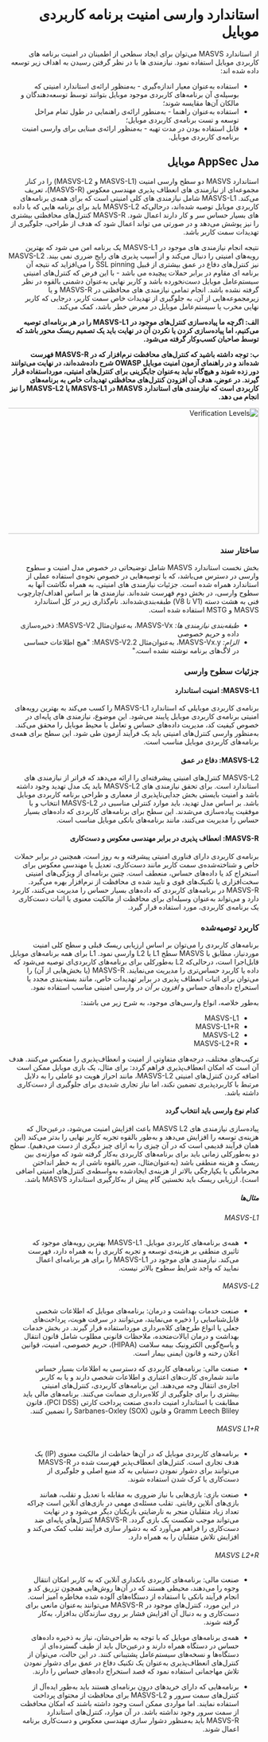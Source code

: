 <div dir="rtl" markdown="1">

# استاندارد وارسی امنیت برنامه کاربردی موبایل

از استاندارد MASVS می‌توان برای ایجاد سطحی از اطمینان در امنیت برنامه های کاربردی موبایل استفاده نمود. نیازمندی ها با در نظر گرفتن رسیدن به اهداف زیر توسعه داده شده اند:

- استفاده به‌عنوان معیار اندازه‌گیری - به‌منظور ارائه‌ی استاندارد امنیتی که بوسیله‌ی آن برنامه‌های کاربردی موجود موبایل بتوانند توسط توسعه‌دهندگان و مالکان آن‌ها مقایسه شوند؛
- استفاده به‌عنوان راهنما - به‌منطور ارائه‌ی راهنمایی در طول تمام مراحل توسعه و تست برنامه‌ی کاربردی موبایل؛
- قابل استفاده بودن در مدت تهیه - به‌منظور ارائه‌ی مبنایی برای وارسی امنیت برنامه‌ی کاربردی موبایل.

## مدل AppSec موبایل

استاندارد MASVS دو سطح وارسی امنیت (MASVS-L1 و MASVS-L2) را در کنار مجموعه‌ای از نیازمندی های انعطاف پذیری مهندسی معکوس (MASVS-R)، تعریف می‌کند. MASVS-L1 شامل نیازمندی های کلی امنیتی است که برای همه‌ی برنامه‌های کاربردی موبایل توصیه شده‌اند، درحالی‌که MASVS-L2 باید برای برنامه هایی که با داده های بسیار حساس سر و کار دارند اعمال شود. MASVS-R کنترل‌های محافظتی بیشتری را نیز پوشش می‌دهد و در صورتی می تواند اعمال شود که هدف از طراحی، جلوگیری از تهدیدات سمت کاربر باشد.

نتیجه انجام نیازمندی های موجود در MASVS-L1 یک برنامه امن می شود که بهترین رویه‌های امنیتی را دنبال می‌کند و از آسیب پذیری های رایج ضرری نمی بیند. MASVS-L2 نیز کنترل‌های دفاع در عمق بیشتری از قبیل SSL pinning را می‌افزاید که نتیجه آن برنامه ای مقاوم در برابر حملات پیچیده می باشد - با این فرض که کنترل‌های امنیتی سیستم‌عامل موبایل دست‌نخورده باشد و کاربر نهایی به‌عنوان دشمنی بالقوه در نظر گرفته نشده باشد. انجام تمامی نیازمندی های محافظتی در MASVS-R و یا زیرمجموعه‌هایی از آن، به جلوگیری از تهدیدات خاص سمت کاربر، درجایی که کاربر نهایی مخرب یا سیستم‌عامل موبایل در معرض خطر باشد، کمک می‌کند.

**الف: اگرچه ما پیاده‌سازی کنترل‌های موجود در MASVS-L1 را در هر برنامه‌ای توصیه می‌کنیم، اما پیاده‌سازی کردن یا نکردن آن در نهایت باید یک تصمیم ریسک محور باشد که توسط صاحبان کسب‌وکار گرفته می‌شود.**

**ب: توجه داشته باشید که کنترل‌های محافظت نرم‌افزار که در MASVS-R فهرست شده‌اند و در راهنمای آزمون امنیت موبایل OWASP شرح داده‌شده‌اند، در نهایت می‌توانند دور زده شوند و هیچ‌گاه نباید به‌عنوان جایگزینی برای کنترل‌های امنیتی، مورداستفاده قرار گیرند. در عوض، هدف آن افزودن کنترل‌های محافظتی تهدیدات خاص به برنامه‌های کاربردی است که نیازمندی های استاندارد MASVS در MASVS-L1 یا MASVS-L2 را نیز انجام می دهد.**

<img src="images/masvs-levels-new.jpg" title="Verification Levels" width="600px" height="253px" />

### ساختار سند

بخش نخست استاندارد MASVS شامل توضیحاتی در خصوص مدل امنیت و سطوح وارسی در دسترس می‌باشد، که با توصیه‌هایی در خصوص نحوه‌ی استفاده عملی از استاندارد همراه شده است. جزئیات نیازمندی های امنیتی، به همراه نگاشت آنها به سطوح وارسی، در بخش دوم فهرست شده‌اند. نیازمندی ها بر اساس اهداف/چارچوب فنی به هشت دسته (V1 تا V8) طبقه‌بندی‌شده‌اند. نام‌گذاری زیر در کل استاندارد MASVS و MSTG استفاده شده است.

- *طبقه‌بندی نیازمندی ها:* MASVS-Vx، به‌عنوان‌مثال MASVS-V2:
ذخیره‌سازی داده و حریم خصوصی
- *الزام:* MASVS-Vx.y، به‌عنوان‌مثال MASVS-V2.2: "هیچ اطلاعات حساسی در لاگ‌های برنامه نوشته‌ نشده است."

### جزئیات سطوح وارسی

#### MASVS-L1: امنیت استاندارد

برنامه‌ی کاربردی موبایلی که استاندارد MASVS-L1 را کسب می‌کند به بهترین رویه‌های امنیتی برنامه‌ی کاربردی موبایل پایبند می‌شود. این موضوع، نیازمندی های پایه‌ای در خصوص کیفیت کد، مدیریت داده‌های حساس و تعامل با محیط موبایل را محقق می‌کند. به‌منظور وارسی کنترل‌های امنیتی باید یک فرآیند آزمون طی شود. این سطح برای همه‌ی برنامه‌های کاربردی موبایل مناسب است.

#### MASVS-L2: دفاع در عمق

MASVS-L2 کنترل‌های امنیتی پیشرفته‌ای را ارائه می‌دهد که فراتر از نیازمندی های استاندارد است. برای تحقق نیازمندی های MASVS-L2 باید یک مدل تهدید وجود داشته باشد و امنیت بایستی بخش جدایی‌ناپذیری از معماری و طراحی برنامه کاربردی موبایل باشد. بر اساس مدل تهدید، باید موارد کنترلی مناسبی در MASVS-L2 انتخاب و با موفقیت پیاده‌سازی می‌شدند. این سطح برای برنامه‌های کاربردی که داده‌های بسیار حساس را مدیریت می‌کنند، مانند برنامه‌های بانکی موبایل مناسب است.

#### MASVS-R: انعطاف پذیری در برابر مهندسی معکوس و دست‌کاری

برنامه‌ی کاربردی دارای فناوری امنیتی پیشرفته و به روز است، همچنین در برابر حملات خاص و شناخته‌شده‌ی سمت کاربر مانند دست‌کاری، تعدیل یا مهندسی معکوس برای استخراج کد یا داده‌های حساس، منعطف است. چنین برنامه‌ای از ویژگی‌های امنیتی سخت‌افزاری یا تکنیک‌های قوی و تایید شده ی محافظت از نرم‌افزار بهره می‌گیرد. MASVS-R در برنامه‌های کاربردی که داده‌های بسیار حساس را مدیریت می‌کنند، کاربرد دارد و می‌تواند به‌عنوان وسیله‌ای برای محافظت از مالکیت معنوی یا اثبات دست‌کاری یک برنامه‌ی کاربردی، مورد استفاده قرار گیرد.

### کاربرد توصیه‌شده

برنامه‌های کاربردی را می‌توان بر اساس ارزیابی ریسک قبلی و سطح کلی امنیت موردنیاز، مطابق با MASVS سطح L1 یا L2 وارسی نمود. L1 برای همه برنامه‌های موبایل قابل‌اجرا است، درحالی‌که L2 به‌طورکلی برای برنامه‌های کاربردی‌ای توصیه می‌شود که داده یا کاربرد حساس‌تری را مدیریت می‌نمایند. MASVS-R (یا بخش‌هایی از آن) را می‌توان برای اثبات انعطاف پذیری در برابر تهدیدات خاص، مانند بسته‌بندی مجدد یا استخراج داده‌های حساس و *افزون بر آن* در وارسی امنیتی مناسب استفاده نمود.

به‌طور خلاصه، انواع وارسی‌های موجود، به شرح زیر می باشند:

- MASVS-L1
- MASVS-L1+R
- MASVS-L2
- MASVS-L2+R

ترکیب‌های مختلف، درجه‌های متفاوتی از امنیت و انعطاف‌پذیری را منعکس می‌کنند. هدف آن است که امکان انعطاف‌پذیری فراهم گردد: برای مثال، یک بازی موبایل ممکن است اضافه کردن کنترل‌های امنیتی MASVS-L2، مانند احراز هویت دو عاملی را به دلایل مرتبط با کاربردپذیری تضمین نکند، اما نیاز تجاری شدیدی برای جلوگیری از دست‌کاری داشته باشد.

#### کدام نوع وارسی باید انتخاب گردد

پیاده‌سازی نیازمندی های MASVS L2 باعث افزایش امنیت می‌شود، درعین‌حال که هزینه‌ی توسعه را افزایش می‌دهد و به‌طور بالقوه تجربه کاربر نهایی را بدتر می‌کند (این همان فرآیند قدیمی است که در آن چیزی را به ازای چیز دیگری از دست می‌دهیم). سطح دو به‌طورکلی زمانی باید برای برنامه‌های کاربردی به‌کار گرفته شود که موازنه‌ی بین ریسک و هزینه منطقی باشد (به‌عنوان‌مثال، ضرر بالقوه ناشی از به خطر انداختن محرمانگی یا یکپارچگی بالاتر از هزینه‌ی ایجادشده به‌واسطه‌ی کنترل‌های امنیتی اضافی است). ارزیابی ریسک باید نخستین گام پیش از به‌کارگیری استاندارد MASVS باشد.

##### مثال‌ها

###### MASVS-L1

- همه‌ی برنامه‌های کاربردی موبایل. MASVS-L1 بهترین رویه‌های موجود که تاثیری منطقی بر هزینه‌ی توسعه و تجربه کاربری را به همراه دارد، فهرست می‌کند. نیازمندی های موجود در MASVS-L1 را برای هر برنامه‌ای اعمال نمایید که واجد شرایط سطوح بالاتر نیست.

<!-- \pagebreak -->

###### MASVS-L2

- صنعت خدمات بهداشت و درمان: برنامه‌های موبایل که اطلاعات شخصی قابل‌شناسایی را ذخیره می‌نمایند، می‌توانند در سرقت هویت، پرداخت‌های جعلی یا انواع طرح‌های کلاه‌برداری مورداستفاده قرار گیرند. در بخش خدمات بهداشت و درمان ایالات‌متحده، ملاحظات قانونی مطلوب شامل قانون انتقال و پاسخ‌گویی الکترونیک بیمه سلامت (HIPAA)، حریم خصوصی، امنیت، قوانین اعلان رخنه و قانون ایمنی بیمار است.

- صنعت مالی: برنامه‌های کاربردی که دسترسی به اطلاعات بسیار حساس مانند شماره‌ی کارت‌های اعتباری و اطلاعات شخصی دارند و یا به کاربر اجازه‌ی انتقال وجه می‌دهند. این برنامه‌های کاربردی، کنترل‌های امنیتی بیشتری را برای جلوگیری از کلاه‌برداری ضمانت می‌کنند. برنامه‌های مالی باید مطابقت با استاندارد امنیت داده‌ی صنعت پرداخت کارتی (PCI DSS)، قانون Gramm Leech Bliley و قانون Sarbanes-Oxley (SOX) را تضمین کنند.

###### MASVS L1+R

- برنامه‌های کاربردی موبایل که در آن‌ها حفاظت از مالکیت معنوی (IP) یک هدف تجاری است. کنترل‌های انعطاف‌پذیر فهرست شده در MASVS-R می‌توانند برای دشوار نمودن دستیابی به کد منبع اصلی و جلوگیری از دست‌کاری یا کرک شدن استفاده شوند.

- صنعت بازی: بازی‌هایی با نیاز ضروری به مقابله با تعدیل و تقلب، همانند بازی‌های آنلاین رقابتی. تقلب مسئله‌ی مهمی در بازی‌های آنلاین است چراکه تعداد زیاد متقلبان منجر به نارضایتی بازیکنان دیگر می‌شود و در نهایت می‌تواند موجب شکست یک بازی گردد. MASVS-R کنترل‌های پایه‌ای ضد دست‌کاری را فراهم می‌آورد که به دشوار سازی فرآیند تقلب کمک می‌کند و افزایش تلاش متقلبان را به همراه دارد.

###### MASVS L2+R

- صنعت مالی: برنامه‌های کاربردی بانکداری آنلاین که به کاربر امکان انتقال وجوه را می‌دهند، محیطی هستند که در آن‌ها روش‌هایی همچون تزریق کد و انجام فرآیند بانکی با استفاده از دستگاه‌های آلوده شده مخاطره آمیز است. در این مورد، کنترل‌های موجود در MASVS-R می‌توانند به‌عنوان مانعی برای دست‌کاری و به دنبال آن افزایش فشار بر روی سازندگان بدافزار، به‌کار گرفته شوند.

- همه‌ی برنامه‌های موبایل که با توجه به طراحی‌شان، نیاز به ذخیره داده‌های حساس در دستگاه همراه دارند و درعین‌حال باید از طیف گسترده‌ای از دستگاه‌ها و نسخه‌های سیستم‌عامل پشتیبانی کنند. در این حالت، می‌توان از کنترل‌های انعطاف‌پذیری به‌عنوان یک تکنیک دفاع در عمق برای دشوار نمودن تلاش مهاجمانی استفاده نمود که قصد استخراج داده‌های حساس را دارند.

- برنامه‌هایی که دارای خریدهای درون برنامه‌ای هستند باید به‌طور ایده‌آل از کنترل‌های سمت سرور و MASVS-L2 برای محافظت از محتوای پرداخت استفاده نمایند. اما مواردی ممکن است وجود داشته باشند که امکان محافظت از سمت سرور وجود نداشته باشد. در آن موارد، کنترل‌های استاندارد MASVS-R باید به‌منظور دشوار سازی مهندسی معکوس و دست‌کاری برنامه اعمال شوند.

</div>

